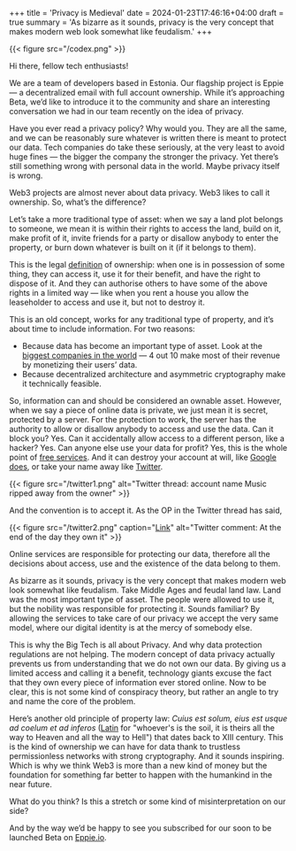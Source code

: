 +++
title = 'Privacy is Medieval'
date = 2024-01-23T17:46:16+04:00
draft = true
summary = 'As bizarre as it sounds, privacy is the very concept that makes modern web look somewhat like feudalism.'
+++

{{< figure src="/codex.png" >}}

Hi there, fellow tech enthusiasts!

We are a team of developers based in Estonia. Our flagship project is Eppie — a decentralized email with full account ownership. While it’s approaching Beta, we’d like to introduce it to the community and share an interesting conversation we had in our team recently on the idea of privacy.

Have you ever read a privacy policy? Why would you. They are all the same, and we can be reasonably sure whatever is written there is meant to protect our data. Tech companies do take these seriously, at the very least to avoid huge fines — the bigger the company the stronger the privacy. Yet there’s still something wrong with personal data in the world. Maybe privacy itself is wrong.

Web3 projects are almost never about data privacy. Web3 likes to call it ownership. So, what’s the difference?

Let’s take a more traditional type of asset: when we say a land plot belongs to someone, we mean it is within their rights to access the land, build on it, make profit of it, invite friends for a party or disallow anybody to enter the property, or burn down whatever is built on it (if it belongs to them).

This is the legal [definition](https://www.law.cornell.edu/wex/ownership) of ownership: when one is in possession of some thing, they can access it, use it for their benefit, and have the right to dispose of it. And they can authorise others to have some of the above rights in a limited way — like when you rent a house you allow the leaseholder to access and use it, but not to destroy it.

This is an old concept, works for any traditional type of property, and it’s about time to include information. For two reasons: 
-	Because data has become an important type of asset. Look at the [biggest companies in the world](https://companiesmarketcap.com/) — 4 out 10 make most of their revenue by monetizing their users’ data.
-	Because decentralized architecture and asymmetric cryptography make it technically feasible.

So, information can and should be considered an ownable asset. However, when we say a piece of online data is private, we just mean it is secret, protected by a server. For the protection to work, the server has the authority to allow or disallow anybody to access and use the data. Can it block you? Yes. Can it accidentally allow access to a different person, like a hacker? Yes. Can anyone else use your data for profit? Yes, this is the whole point of [free services](https://www.cnbc.com/2021/05/18/how-does-google-make-money-advertising-business-breakdown-.html). And it can destroy your account at will, like [Google does](https://blog.google/technology/safety-security/updating-our-inactive-account-policies/), or take your name away like [Twitter](https://twitter.com/jeremyvaught/status/1687223289482035200).

{{< figure src="/twitter1.png" alt="Twitter thread: account name Music ripped away from the owner" >}}  

And the convention is to accept it. As the OP in the Twitter thread has said,

{{< figure src="/twitter2.png" caption="[Link](https://twitter.com/jeremyvaught/status/1687812994523152385)" alt="Twitter comment: At the end of the day they own it" >}}

Online services are responsible for protecting our data, therefore all the decisions about access, use and the existence of the data belong to them.

As bizarre as it sounds, privacy is the very concept that makes modern web look somewhat like feudalism. Take Middle Ages and feudal land law. Land was the most important type of asset. The people were allowed to use it, but the nobility was responsible for protecting it. Sounds familiar? By allowing the services to take care of our privacy we accept the very same model, where our digital identity is at the mercy of somebody else.

This is why the Big Tech is all about Privacy. And why data protection regulations are not helping. The modern concept of data privacy actually prevents us from understanding that we do not own our data. By giving us a limited access and calling it a benefit, technology giants excuse the fact that they own every piece of information ever stored online. Now to be clear, this is not some kind of conspiracy theory, but rather an angle to try and name the core of the problem.

Here’s another old principle of property law: _Cuius est solum, eius est usque ad coelum et ad inferos_ ([Latin](https://en.wikipedia.org/wiki/Cuius_est_solum,_eius_est_usque_ad_coelum_et_ad_inferos) for "whoever's is the soil, it is theirs all the way to Heaven and all the way to Hell") that dates back to XIII century. This is the kind of ownership we can have for data thank to trustless permissionless networks with strong cryptography. And it sounds inspiring. Which is why we think Web3 is more than a new kind of money but the foundation for something far better to happen with the humankind in the near future.

What do you think? Is this a stretch or some kind of misinterpretation on our side?

And by the way we’d be happy to see you subscribed for our soon to be launched Beta on [Eppie.io](https://eppie.io/).
